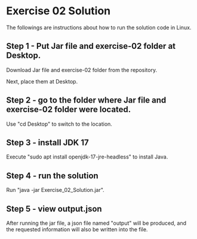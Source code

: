 # Exercise 02 Solution

The followings are instructions about how to run the solution code in Linux.

## Step 1 - Put Jar file and exercise-02 folder at Desktop.

Download Jar file and exercise-02 folder from the repository.

Next, place them at Desktop.

## Step 2 - go to the folder where Jar file and exercise-02 folder were located.

Use "cd Desktop" to switch to the location.

## Step 3 - install JDK 17

Execute "sudo apt install openjdk-17-jre-headless" to install Java.

## Step 4 - run the solution

Run "java -jar Exercise_02_Solution.jar".

## Step 5 - view output.json

After running the jar file, a json file named "output" will be produced, and the requested information will also be written into the file.
